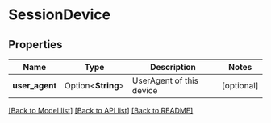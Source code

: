 # SessionDevice

## Properties

Name | Type | Description | Notes
------------ | ------------- | ------------- | -------------
**user_agent** | Option<**String**> | UserAgent of this device | [optional]

[[Back to Model list]](../README.md#documentation-for-models) [[Back to API list]](../README.md#documentation-for-api-endpoints) [[Back to README]](../README.md)


